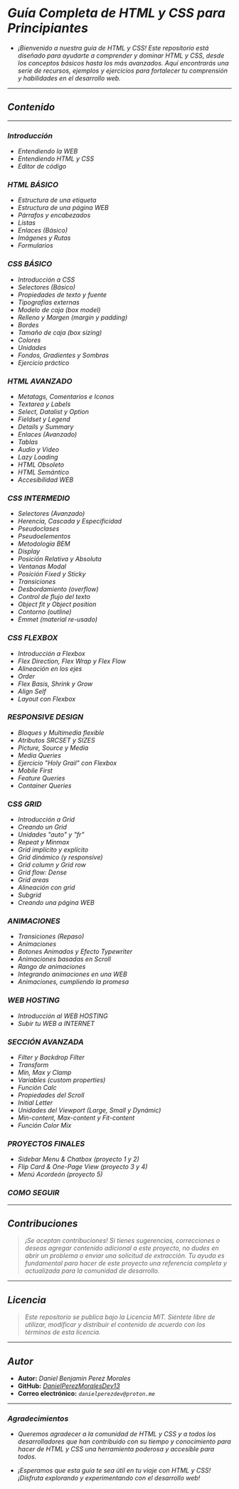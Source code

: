 <!-- Autor: Daniel Benjamin Perez Morales -->
<!-- GitHub: https://github.com/DanielPerezMoralesDev13 -->
<!-- Correo electrónico: danielperezdev@proton.me -->

# ***Guía Completa de HTML y CSS para Principiantes***

- *¡Bienvenido a nuestra guía de HTML y CSS! Este repositorio está diseñado para ayudarte a comprender y dominar HTML y CSS, desde los conceptos básicos hasta los más avanzados. Aquí encontrarás una serie de recursos, ejemplos y ejercicios para fortalecer tu comprensión y habilidades en el desarrollo web.*

---

## ***Contenido***

---

### ***Introducción***

- *Entendiendo la WEB*
- *Entendiendo HTML y CSS*
- *Editor de código*

### ***HTML BÁSICO***

- *Estructura de una etiqueta*
- *Estructura de una página WEB*
- *Párrafos y encabezados*
- *Listas*
- *Enlaces (Básico)*
- *Imágenes y Rutas*
- *Formularios*

### ***CSS BÁSICO***

- *Introducción a CSS*
- *Selectores (Básico)*
- *Propiedades de texto y fuente*
- *Tipografías externas*
- *Modelo de caja (box model)*
- *Relleno y Margen (margin y padding)*
- *Bordes*
- *Tamaño de caja (box sizing)*
- *Colores*
- *Unidades*
- *Fondos, Gradientes y Sombras*
- *Ejercicio práctico*

### ***HTML AVANZADO***

- *Metatags, Comentarios e Iconos*
- *Textarea y Labels*
- *Select, Datalist y Option*
- *Fieldset y Legend*
- *Details y Summary*
- *Enlaces (Avanzado)*
- *Tablas*
- *Audio y Video*
- *Lazy Loading*
- *HTML Obsoleto*
- *HTML Semántico*
- *Accesibilidad WEB*

### ***CSS INTERMEDIO***

- *Selectores (Avanzado)*
- *Herencia, Cascada y Especificidad*
- *Pseudoclases*
- *Pseudoelementos*
- *Metodología BEM*
- *Display*
- *Posición Relativa y Absoluta*
- *Ventanas Modal*
- *Posición Fixed y Sticky*
- *Transiciones*
- *Desbordamiento (overflow)*
- *Control de flujo del texto*
- *Object fit y Object position*
- *Contorno (outline)*
- *Emmet (material re-usado)*

### ***CSS FLEXBOX***

- *Introducción a Flexbox*
- *Flex Direction, Flex Wrap y Flex Flow*
- *Alineación en los ejes*
- *Order*
- *Flex Basis, Shrink y Grow*
- *Align Self*
- *Layout con Flexbox*

### ***RESPONSIVE DESIGN***

- *Bloques y Multimedia flexible*
- *Atributos SRCSET y SIZES*
- *Picture, Source y Media*
- *Media Queries*
- *Ejercicio "Holy Grail" con Flexbox*
- *Mobile First*
- *Feature Queries*
- *Container Queries*

### **C*SS GRID***

- *Introducción a Grid*
- *Creando un Grid*
- *Unidades "auto" y "fr"*
- *Repeat y Minmax*
- *Grid implícito y explícito*
- *Grid dinámico (y responsive)*
- *Grid column y Grid row*
- *Grid flow: Dense*
- *Grid areas*
- *Alineación con grid*
- *Subgrid*
- *Creando una página WEB*

### ***ANIMACIONES***

- *Transiciones (Repaso)*
- *Animaciones*
- *Botones Animados y Efecto Typewriter*
- *Animaciones basadas en Scroll*
- *Rango de animaciones*
- *Integrando animaciones en una WEB*
- *Animaciones, cumpliendo la promesa*

### ***WEB HOSTING***

- *Introducción al WEB HOSTING*
- *Subir tu WEB a INTERNET*

### ***SECCIÓN AVANZADA***

- *Filter y Backdrop Filter*
- *Transform*
- *Min, Max y Clamp*
- *Variables (custom properties)*
- *Función Calc*
- *Propiedades del Scroll*
- *Initial Letter*
- *Unidades del Viewport (Large, Small y Dynámic)*
- *Min-content, Max-content y Fit-content*
- *Función Color Mix*

### ***PROYECTOS FINALES***

- *Sidebar Menu & Chatbox (proyecto 1 y 2)*
- *Flip Card & One-Page View (proyecto 3 y 4)*
- *Menú Acordeón (proyecto 5)*

### ***COMO SEGUIR***

---

## ***Contribuciones***

> *¡Se aceptan contribuciones! Si tienes sugerencias, correcciones o deseas agregar contenido adicional a este proyecto, no dudes en abrir un problema o enviar una solicitud de extracción. Tu ayuda es fundamental para hacer de este proyecto una referencia completa y actualizada para la comunidad de desarrollo.*

---

## ***Licencia***

> *Este repositorio se publica bajo la Licencia MIT. Siéntete libre de utilizar, modificar y distribuir el contenido de acuerdo con los términos de esta licencia.*

---

## ***Autor***

- **Autor:** *Daniel Benjamin Perez Morales*
- **GitHub:** *[DanielPerezMoralesDev13](https://github.com/DanielPerezMoralesDev13 "https://github.com/DanielPerezMoralesDev13")*
- **Correo electrónico:** *`danielperezdev@proton.me`*

---

### ***Agradecimientos***

- *Queremos agradecer a la comunidad de HTML y CSS y a todos los desarrolladores que han contribuido con su tiempo y conocimiento para hacer de HTML y CSS una herramienta poderosa y accesible para todos.*

- *¡Esperamos que esta guía te sea útil en tu viaje con HTML y CSS! ¡Disfruta explorando y experimentando con el desarrollo web!*
